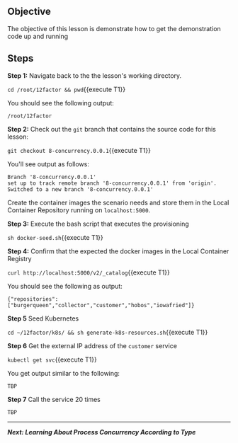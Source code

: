## Objective
The objective of this lesson is demonstrate how to get the demonstration code up and running

## Steps

**Step 1:** Navigate back to the the lesson's working directory.

`cd /root/12factor && pwd`{{execute T1}}

You should see the following output:

`/root/12factor`

**Step 2:** Check out the `git` branch that contains the source code for this lesson:

`git checkout 8-concurrency.0.0.1`{{execute T1}}

You'll see output as follows:

```
Branch '8-concurrency.0.0.1'
set up to track remote branch '8-concurrency.0.0.1' from 'origin'.
Switched to a new branch '8-concurrency.0.0.1'

```

Create the container images the scenario needs and store them in the Local Container Repository running on `localhost:5000`.

**Step 3:** Execute the bash script that executes the provisioning

`sh docker-seed.sh`{{execute T1}}

**Step 4:** Confirm that the expected the docker images in the Local Container Registry

`curl http://localhost:5000/v2/_catalog`{{execute T1}}

You should see the following as output:

```
{"repositories":["burgerqueen","collector","customer","hobos","iowafried"]}

```

**Step 5**  Seed Kubernetes

`cd ~/12factor/k8s/ && sh generate-k8s-resources.sh`{{execute T1}}

**Step 6**  Get the external IP address of the `customer` service

`kubectl get svc`{{execute T1}}

You get output similar to the following:


```
TBP

```

**Step 7** Call the service 20 times

```
TBP

```

---

***Next: Learning About Process Concurrency According to Type***